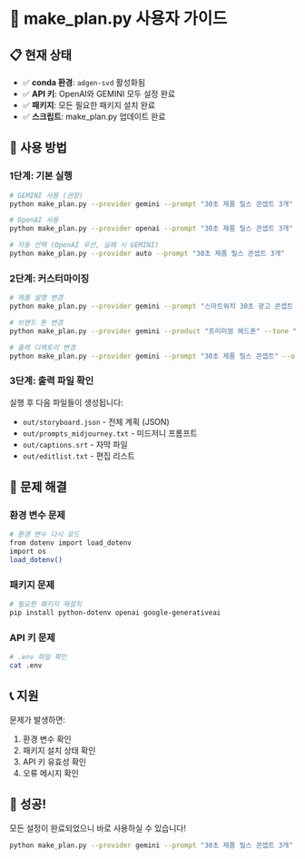 # 🚀 make_plan.py 사용자 가이드

## 📋 현재 상태
- ✅ **conda 환경**: `adgen-svd` 활성화됨
- ✅ **API 키**: OpenAI와 GEMINI 모두 설정 완료
- ✅ **패키지**: 모든 필요한 패키지 설치 완료
- ✅ **스크립트**: make_plan.py 업데이트 완료

## 🎯 사용 방법

### **1단계: 기본 실행**
```bash
# GEMINI 사용 (권장)
python make_plan.py --provider gemini --prompt "30초 제품 릴스 콘셉트 3개"

# OpenAI 사용
python make_plan.py --provider openai --prompt "30초 제품 릴스 콘셉트 3개"

# 자동 선택 (OpenAI 우선, 실패 시 GEMINI)
python make_plan.py --provider auto --prompt "30초 제품 릴스 콘셉트 3개"
```

### **2단계: 커스터마이징**
```bash
# 제품 설명 변경
python make_plan.py --provider gemini --prompt "스마트워치 30초 광고 콘셉트 3개"

# 브랜드 톤 변경
python make_plan.py --provider gemini --product "프리미엄 헤드폰" --tone "럭셔리, 미니멀"

# 출력 디렉토리 변경
python make_plan.py --provider gemini --prompt "30초 제품 릴스 콘셉트" --outdir "my_project"
```

### **3단계: 출력 파일 확인**
실행 후 다음 파일들이 생성됩니다:
- `out/storyboard.json` - 전체 계획 (JSON)
- `out/prompts_midjourney.txt` - 미드저니 프롬프트
- `out/captions.srt` - 자막 파일
- `out/editlist.txt` - 편집 리스트

## 🔧 문제 해결

### **환경 변수 문제**
```bash
# 환경 변수 다시 로드
from dotenv import load_dotenv
import os
load_dotenv()
```

### **패키지 문제**
```bash
# 필요한 패키지 재설치
pip install python-dotenv openai google-generativeai
```

### **API 키 문제**
```bash
# .env 파일 확인
cat .env
```

## 📞 지원

문제가 발생하면:
1. 환경 변수 확인
2. 패키지 설치 상태 확인
3. API 키 유효성 확인
4. 오류 메시지 확인

## 🎉 성공!

모든 설정이 완료되었으니 바로 사용하실 수 있습니다!

```bash
python make_plan.py --provider gemini --prompt "30초 제품 릴스 콘셉트 3개"
```
